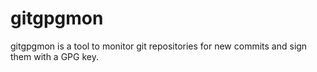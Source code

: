 # gitgpgmon

gitgpgmon is a tool to monitor git repositories for new commits and sign them with a GPG key.
